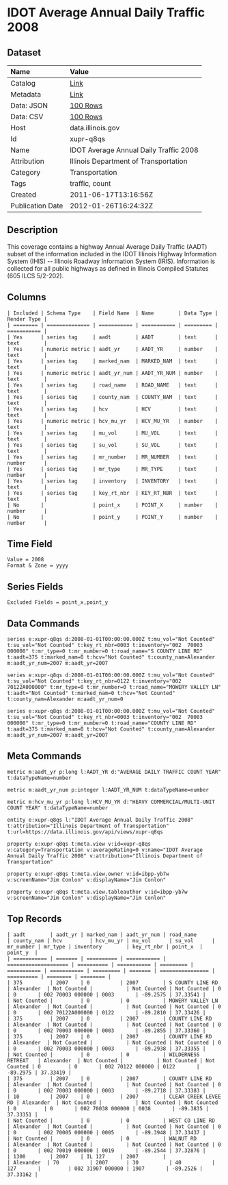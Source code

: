 # IDOT Average Annual Daily Traffic 2008

## Dataset

| Name | Value |
| :--- | :---- |
| Catalog | [Link](https://catalog.data.gov/dataset/idot-average-annual-daily-traffic-2008-cd30a) |
| Metadata | [Link](https://data.illinois.gov/api/views/xupr-q8qs) |
| Data: JSON | [100 Rows](https://data.illinois.gov/api/views/xupr-q8qs/rows.json?max_rows=100) |
| Data: CSV | [100 Rows](https://data.illinois.gov/api/views/xupr-q8qs/rows.csv?max_rows=100) |
| Host | data.illinois.gov |
| Id | xupr-q8qs |
| Name | IDOT Average Annual Daily Traffic 2008 |
| Attribution | Illinois Department of Transportation |
| Category | Transportation |
| Tags | traffic, count |
| Created | 2011-06-17T13:16:56Z |
| Publication Date | 2012-01-26T16:24:32Z |

## Description

This coverage contains a highway Annual Average Daily Traffic (AADT) subset of the information included in the IDOT Illinois Highway Information System (IHIS) -- Illinois Roadway Information System (IRIS). Information is collected for all public highways as defined in Illinois Compiled Statutes (605 ILCS 5/2-202).

## Columns

```ls
| Included | Schema Type    | Field Name  | Name        | Data Type | Render Type |
| ======== | ============== | =========== | =========== | ========= | =========== |
| Yes      | series tag     | aadt        | AADT        | text      | text        |
| Yes      | numeric metric | aadt_yr     | AADT_YR     | number    | text        |
| Yes      | series tag     | marked_nam  | MARKED_NAM  | text      | text        |
| Yes      | numeric metric | aadt_yr_num | AADT_YR_NUM | number    | text        |
| Yes      | series tag     | road_name   | ROAD_NAME   | text      | text        |
| Yes      | series tag     | county_nam  | COUNTY_NAM  | text      | text        |
| Yes      | series tag     | hcv         | HCV         | text      | text        |
| Yes      | numeric metric | hcv_mu_yr   | HCV_MU_YR   | number    | text        |
| Yes      | series tag     | mu_vol      | MU_VOL      | text      | text        |
| Yes      | series tag     | su_vol      | SU_VOL      | text      | text        |
| Yes      | series tag     | mr_number   | MR_NUMBER   | text      | number      |
| Yes      | series tag     | mr_type     | MR_TYPE     | text      | number      |
| Yes      | series tag     | inventory   | INVENTORY   | text      | text        |
| Yes      | series tag     | key_rt_nbr  | KEY_RT_NBR  | text      | text        |
| No       |                | point_x     | POINT_X     | number    | number      |
| No       |                | point_y     | POINT_Y     | number    | number      |
```

## Time Field

```ls
Value = 2008
Format & Zone = yyyy
```

## Series Fields

```ls
Excluded Fields = point_x,point_y
```

## Data Commands

```ls
series e:xupr-q8qs d:2008-01-01T00:00:00.000Z t:mu_vol="Not Counted" t:su_vol="Not Counted" t:key_rt_nbr=0003 t:inventory="002  70003 000000" t:mr_type=0 t:mr_number=0 t:road_name="S COUNTY LINE RD" t:aadt=375 t:marked_nam=0 t:hcv="Not Counted" t:county_nam=Alexander m:aadt_yr_num=2007 m:aadt_yr=2007

series e:xupr-q8qs d:2008-01-01T00:00:00.000Z t:mu_vol="Not Counted" t:su_vol="Not Counted" t:key_rt_nbr=0122 t:inventory="002  70122A000000" t:mr_type=0 t:mr_number=0 t:road_name="MOWERY VALLEY LN" t:aadt="Not Counted" t:marked_nam=0 t:hcv="Not Counted" t:county_nam=Alexander m:aadt_yr_num=0

series e:xupr-q8qs d:2008-01-01T00:00:00.000Z t:mu_vol="Not Counted" t:su_vol="Not Counted" t:key_rt_nbr=0003 t:inventory="002  70003 000000" t:mr_type=0 t:mr_number=0 t:road_name="COUNTY LINE RD" t:aadt=375 t:marked_nam=0 t:hcv="Not Counted" t:county_nam=Alexander m:aadt_yr_num=2007 m:aadt_yr=2007
```

## Meta Commands

```ls
metric m:aadt_yr p:long l:AADT_YR d:"AVERAGE DAILY TRAFFIC COUNT YEAR" t:dataTypeName=number

metric m:aadt_yr_num p:integer l:AADT_YR_NUM t:dataTypeName=number

metric m:hcv_mu_yr p:long l:HCV_MU_YR d:"HEAVY COMMERCIAL/MULTI-UNIT COUNT YEAR" t:dataTypeName=number

entity e:xupr-q8qs l:"IDOT Average Annual Daily Traffic 2008" t:attribution="Illinois Department of Transportation" t:url=https://data.illinois.gov/api/views/xupr-q8qs

property e:xupr-q8qs t:meta.view v:id=xupr-q8qs v:category=Transportation v:averageRating=0 v:name="IDOT Average Annual Daily Traffic 2008" v:attribution="Illinois Department of Transportation"

property e:xupr-q8qs t:meta.view.owner v:id=ibpp-yb7w v:screenName="Jim Conlon" v:displayName="Jim Conlon"

property e:xupr-q8qs t:meta.view.tableauthor v:id=ibpp-yb7w v:screenName="Jim Conlon" v:displayName="Jim Conlon"
```

## Top Records

```ls
| aadt        | aadt_yr | marked_nam | aadt_yr_num | road_name            | county_nam | hcv         | hcv_mu_yr | mu_vol      | su_vol      | mr_number | mr_type | inventory        | key_rt_nbr | point_x  | point_y  | 
| =========== | ======= | ========== | =========== | ==================== | ========== | =========== | ========= | =========== | =========== | ========= | ======= | ================ | ========== | ======== | ======== | 
| 375         | 2007    | 0          | 2007        | S COUNTY LINE RD     | Alexander  | Not Counted |           | Not Counted | Not Counted | 0         | 0       | 002 70003 000000 | 0003       | -89.2575 | 37.33541 | 
| Not Counted |         | 0          | 0           | MOWERY VALLEY LN     | Alexander  | Not Counted |           | Not Counted | Not Counted | 0         | 0       | 002 70122A000000 | 0122       | -89.2810 | 37.33426 | 
| 375         | 2007    | 0          | 2007        | COUNTY LINE RD       | Alexander  | Not Counted |           | Not Counted | Not Counted | 0         | 0       | 002 70003 000000 | 0003       | -89.2855 | 37.33360 | 
| 375         | 2007    | 0          | 2007        | COUNTY LINE RD       | Alexander  | Not Counted |           | Not Counted | Not Counted | 0         | 0       | 002 70003 000000 | 0003       | -89.2938 | 37.33355 | 
| Not Counted |         | 0          | 0           | WILDERNESS RETREAT   | Alexander  | Not Counted |           | Not Counted | Not Counted | 0         | 0       | 002 70122 000000 | 0122       | -89.2975 | 37.33419 | 
| 375         | 2007    | 0          | 2007        | COUNTY LINE RD       | Alexander  | Not Counted |           | Not Counted | Not Counted | 0         | 0       | 002 70003 000000 | 0003       | -89.2718 | 37.33383 | 
| 10          | 2007    | 0          | 2007        | CLEAR CREEK LEVEE RD | Alexander  | Not Counted |           | Not Counted | Not Counted | 0         | 0       | 002 70038 000000 | 0038       | -89.3835 | 37.33351 | 
| Not Counted |         | 0          | 0           | WEST CO LINE RD      | Alexander  | Not Counted |           | Not Counted | Not Counted | 0         | 0       | 002 70005 000000 | 0005       | -89.3948 | 37.33437 | 
| Not Counted |         | 0          | 0           | WALNUT RD            | Alexander  | Not Counted |           | Not Counted | Not Counted | 0         | 0       | 002 70019 000000 | 0019       | -89.2544 | 37.32876 | 
| 1300        | 2007    | IL 127     | 2007        |                      | Alexander  | 70          | 2007      | 30          | 40          | 127       |         | 002 31907 000000 | 1907       | -89.2526 | 37.33162 | 
```